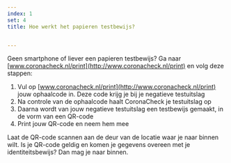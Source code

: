 ```yaml
---
index: 1
set: 4
title: Hoe werkt het papieren testbewijs? 


---
```

Geen smartphone of liever een papieren testbewijs? Ga naar [www.coronacheck.nl/print](http://www.coronacheck.nl/print) en volg deze stappen: 

1. Vul op [www.coronacheck.nl/print](http://www.coronacheck.nl/print) jouw ophaalcode in. Deze code krijg je bij je negatieve testuitslag
2. Na controle van de ophaalcode haalt CoronaCheck je testuitslag op
3. Daarna wordt van jouw negatieve testuitslag een testbewijs gemaakt, in de vorm van een QR-code 
4. Print jouw QR-code en neem hem mee

Laat de QR-code scannen aan de deur van de locatie waar je naar binnen wilt. Is je QR-code geldig en komen je gegevens overeen met je identiteitsbewijs? Dan mag je naar binnen.

